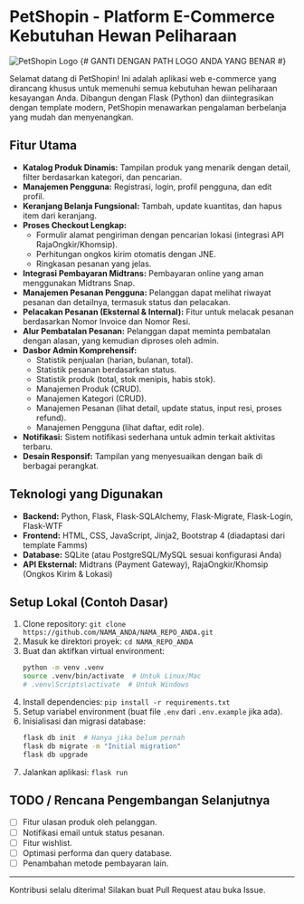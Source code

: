 # PetShopin - Platform E-Commerce Kebutuhan Hewan Peliharaan

![PetShopin Logo](app/static/images/logo.png) {# GANTI DENGAN PATH LOGO ANDA YANG BENAR #}

Selamat datang di PetShopin! Ini adalah aplikasi web e-commerce yang dirancang khusus untuk memenuhi semua kebutuhan hewan peliharaan kesayangan Anda. Dibangun dengan Flask (Python) dan diintegrasikan dengan template modern, PetShopin menawarkan pengalaman berbelanja yang mudah dan menyenangkan.

## Fitur Utama

* **Katalog Produk Dinamis:** Tampilan produk yang menarik dengan detail, filter berdasarkan kategori, dan pencarian.
* **Manajemen Pengguna:** Registrasi, login, profil pengguna, dan edit profil.
* **Keranjang Belanja Fungsional:** Tambah, update kuantitas, dan hapus item dari keranjang.
* **Proses Checkout Lengkap:**
    * Formulir alamat pengiriman dengan pencarian lokasi (integrasi API RajaOngkir/Khomsip).
    * Perhitungan ongkos kirim otomatis dengan JNE.
    * Ringkasan pesanan yang jelas.
* **Integrasi Pembayaran Midtrans:** Pembayaran online yang aman menggunakan Midtrans Snap.
* **Manajemen Pesanan Pengguna:** Pelanggan dapat melihat riwayat pesanan dan detailnya, termasuk status dan pelacakan.
* **Pelacakan Pesanan (Eksternal & Internal):** Fitur untuk melacak pesanan berdasarkan Nomor Invoice dan Nomor Resi.
* **Alur Pembatalan Pesanan:** Pelanggan dapat meminta pembatalan dengan alasan, yang kemudian diproses oleh admin.
* **Dasbor Admin Komprehensif:**
    * Statistik penjualan (harian, bulanan, total).
    * Statistik pesanan berdasarkan status.
    * Statistik produk (total, stok menipis, habis stok).
    * Manajemen Produk (CRUD).
    * Manajemen Kategori (CRUD).
    * Manajemen Pesanan (lihat detail, update status, input resi, proses refund).
    * Manajemen Pengguna (lihat daftar, edit role).
* **Notifikasi:** Sistem notifikasi sederhana untuk admin terkait aktivitas terbaru.
* **Desain Responsif:** Tampilan yang menyesuaikan dengan baik di berbagai perangkat.

## Teknologi yang Digunakan

* **Backend:** Python, Flask, Flask-SQLAlchemy, Flask-Migrate, Flask-Login, Flask-WTF
* **Frontend:** HTML, CSS, JavaScript, Jinja2, Bootstrap 4 (diadaptasi dari template Famms)
* **Database:** SQLite (atau PostgreSQL/MySQL sesuai konfigurasi Anda)
* **API Eksternal:** Midtrans (Payment Gateway), RajaOngkir/Khomsip (Ongkos Kirim & Lokasi)

## Setup Lokal (Contoh Dasar)

1.  Clone repository: `git clone https://github.com/NAMA_ANDA/NAMA_REPO_ANDA.git`
2.  Masuk ke direktori proyek: `cd NAMA_REPO_ANDA`
3.  Buat dan aktifkan virtual environment:
    ```bash
    python -m venv .venv
    source .venv/bin/activate  # Untuk Linux/Mac
    # .venv\Scripts\activate  # Untuk Windows
    ```
4.  Install dependencies: `pip install -r requirements.txt`
5.  Setup variabel environment (buat file `.env` dari `.env.example` jika ada).
6.  Inisialisasi dan migrasi database:
    ```bash
    flask db init  # Hanya jika belum pernah
    flask db migrate -m "Initial migration"
    flask db upgrade
    ```
7.  Jalankan aplikasi: `flask run`

## TODO / Rencana Pengembangan Selanjutnya

* [ ] Fitur ulasan produk oleh pelanggan.
* [ ] Notifikasi email untuk status pesanan.
* [ ] Fitur wishlist.
* [ ] Optimasi performa dan query database.
* [ ] Penambahan metode pembayaran lain.

---

Kontribusi selalu diterima! Silakan buat Pull Request atau buka Issue.
